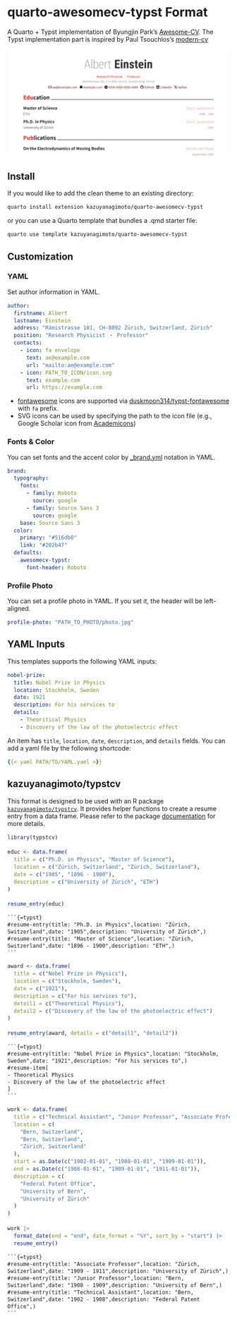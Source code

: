 

# quarto-awesomecv-typst Format

A Quarto + Typst implementation of Byungjin Park’s
[Awesome-CV](https://github.com/posquit0/Awesome-CV). The Typst
implementation part is inspired by Paul Tsouchlos’s
[modern-cv](https://typst.app/universe/package/modern-cv/)

[![](assets/img/thumbnail.png)](https://kazuyanagimoto.com/quarto-awesomecv-typst/template.pdf)

## Install

If you would like to add the clean theme to an existing directory:

``` bash
quarto install extension kazuyanagimoto/quarto-awesomecv-typst
```

or you can use a Quarto template that bundles a .qmd starter file:

``` bash
quarto use template kazuyanagimoto/quarto-awesomecv-typst
```

## Customization

### YAML

Set author information in YAML.

``` yaml
author:
  firstname: Albert
  lastname: Einstein
  address: "Rämistrasse 101, CH-8092 Zürich, Switzerland, Zürich"
  position: "Research Physicist ・ Professor"
  contacts:
    - icon: fa envelope
      text: ae@example.com
      url: "mailto:ae@example.com"
    - icon: PATH_TO_ICON/icon.svg
      text: example.com
      url: https://example.com
```

- [fontawesome](https://fontawesome.com/search?m=free&o=r) icons are
  supported via
  [duskmoon314/typst-fontawesome](https://github.com/duskmoon314/typst-fontawesome)
  with `fa` prefix.
- SVG icons can be used by specifying the path to the icon file (e.g.,
  Google Scholar icon from
  [Academicons](https://jpswalsh.github.io/academicons/))

### Fonts & Color

You can set fonts and the accent color by
[\_brand.yml](https://quarto.org/docs/authoring/brand.html) notation in
YAML.

``` yaml
brand:
  typography: 
    fonts:
      - family: Roboto
        source: google
      - family: Source Sans 3
        source: google
    base: Source Sans 3
  color:
    primary: "#516db0"
    link: "#202b47"
  defaults: 
    awesomecv-typst:
      font-header: Roboto
```

### Profile Photo

You can set a profile photo in YAML. If you set it, the header will be
left-aligned.

``` yaml
profile-photo: "PATH_TO_PHOTO/photo.jpg"
```

## YAML Inputs

This templates supports the following YAML inputs:

``` yaml
nobel-prize:
  title: Nobel Prize in Physics
  location: Stockholm, Sweden
  date: 1921
  description: For his services to
  details:
    - Theoritical Physics
    - Discovery of the law of the photoelectric effect
```

An item has `title`, `location`, `date`, `description`, and `details`
fields. You can add a yaml file by the following shortcode:

``` yaml
{{< yaml PATH/TO/YAML.yaml >}}
```

## kazuyanagimoto/typstcv

This format is designed to be used with an R package
[`kazuyanagimoto/typstcv`](http://kazuyanagimoto.com/typstcv/). It
provides helper functions to create a resume entry from a data frame.
Please refer to the package
[documentation](http://kazuyanagimoto.com/typstcv/) for more details.

``` r
library(typstcv)

educ <- data.frame(
  title = c("Ph.D. in Physics", "Master of Science"),
  location = c("Zürich, Switzerland", "Zürich, Switzerland"),
  date = c("1905", "1896 - 1900"),
  description = c("University of Zürich", "ETH")
)

resume_entry(educ)
```

    ```{=typst}
    #resume-entry(title: "Ph.D. in Physics",location: "Zürich, Switzerland",date: "1905",description: "University of Zürich",)
    #resume-entry(title: "Master of Science",location: "Zürich, Switzerland",date: "1896 - 1900",description: "ETH",)
    ```

``` r
award <- data.frame(
  title = c("Nobel Prize in Physics"),
  location = c("Stockholm, Sweden"),
  date = c("1921"),
  description = c("For his services to"),
  detail1 = c("Theoretical Physics"),
  detail2 = c("Discovery of the law of the photoelectric effect")
)

resume_entry(award, details = c("detail1", "detail2"))
```

    ```{=typst}
    #resume-entry(title: "Nobel Prize in Physics",location: "Stockholm, Sweden",date: "1921",description: "For his services to",)
    #resume-item[
    - Theoretical Physics
    - Discovery of the law of the photoelectric effect
    ]
    ```

``` r
work <- data.frame(
  title = c("Technical Assistant", "Junior Professor", "Associate Professor"),
  location = c(
    "Bern, Switzerland",
    "Bern, Switzerland",
    "Zürich, Switzerland"
  ),
  start = as.Date(c("1902-01-01", "1908-01-01", "1909-01-01")),
  end = as.Date(c("1908-01-01", "1909-01-01", "1911-01-01")),
  description = c(
    "Federal Patent Office",
    "University of Bern",
    "University of Zürich"
  )
)

work |>
  format_date(end = "end", date_format = "%Y", sort_by = "start") |>
  resume_entry()
```

    ```{=typst}
    #resume-entry(title: "Associate Professor",location: "Zürich, Switzerland",date: "1909 - 1911",description: "University of Zürich",)
    #resume-entry(title: "Junior Professor",location: "Bern, Switzerland",date: "1908 - 1909",description: "University of Bern",)
    #resume-entry(title: "Technical Assistant",location: "Bern, Switzerland",date: "1902 - 1908",description: "Federal Patent Office",)
    ```
